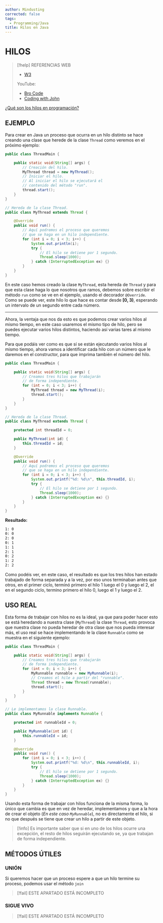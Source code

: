```yaml
---
author: Mindusting
corrected: false
tags:
  - Programming/Java
title: Hilos en Java
---
```


# HILOS

> [!help] REFERENCIAS WEB
> - [W3](https://www.w3schools.com/java/java_threads.asp)
>
> YouTube:
> - [Bro Code](https://youtu.be/J09TLPgwd0Y)
> - [Coding with John](https://youtu.be/r_MbozD32eo)

[¿Qué son los hilos en programación?](../pc_thread.md)

## EJEMPLO

Para crear en Java un proceso que ocurra en un hilo distinto se hace creando una clase que herede de la clase `Thread` como veremos en el próximo ejemplo:

```java
public class ThreadMain {

    public static void(String[] args) {
        // Creación del hilo.
        MyThread thread = new MyThread();
        // Iniciar el hilo.
        // Al iniciar el hilo se ejecutará el
        // contenido del método "run".
        thread.start();
    }
}
```

```java
// Hereda de la clase Thread.
public class MyThread extends Thread {

    @Override
    public void run() {
        // Aquí podremos el proceso que queremos
        // que se haga en un hilo independiente.
        for (int i = 0; i < 3; i++) {
            System.out.println(i);
            try {
                // El hilo se detiene por 1 segundo.
                Thread.sleep(1000);
            } catch (InterruptedException ex) {}
        }
    }
}
```

En este caso hemos creado la clase `MyThread`, esta hereda de `Thread` y para que esta clase haga lo que nosotros que ramos, debemos sobre escribir el método `run` como se ve en el ejemplo, usando el decorador `@Override`. Como se puede ver, este hilo lo que hace es contar desde **\[0, 3)**, esperando un intervalo de un segundo entre cada número.

---

Ahora, la ventaja que nos da esto es que podemos crear varios hilos al mismo tiempo, en este caso usaremos el mismo tipo de hilo, pero se puedes ejecutar varios hilos distintos, haciendo así varias tares al mismo tiempo.

Para que podáis ver como es que sí se están ejecutando varios hilos al mismo tiempo, ahora vamos a identificar cada hilo con un número que le daremos en el constructor, para que imprima también el número del hilo.

```java
public class ThreadMain {

    public static void(String[] args) {
        // Creamos tres hilos que trabajarán
        // de forma independiente.
        for (int = 0; i < 3; i++) {
            MyThread thread = new MyThread(i);
            thread.start();
        }
    }
}
```

```java
// Hereda de la clase Thread.
public class MyThread extends Thread {

    protected int threadId = 0;

    public MyThread(int id) {
        this.threadId = id;
    }

    @Override
    public void run() {
        // Aquí podremos el proceso que queremos
        // que se haga en un hilo independiente.
        for (int i = 0; i < 3; i++) {
            System.out.printf("%d: %d\n", this.threadId, i);
            try {
                // El hilo se detiene por 1 segundo.
                Thread.sleep(1000);
            } catch (InterruptedException ex) {}
        }
    }
}
```

**Resultado:**
```txt
1: 0
0: 0
2: 0
0: 1
1: 1
2: 1
0: 2
1: 2
2: 2
```

Como podéis ver, en este caso, el resultado es que los tres hilos han estado trabajado de forma separada y a la vez, por eso unos terminaban antes que otros, en el primer ciclo, terminó primero el hilo 1 luego el 0 y luego el 2, el en el segundo ciclo, termino primero el hilo 0, luego el 1 y luego el 2.

## USO REAL

Esta forma de trabajar con hilos no es la ideal, ya que para poder hacer esto se está heredando a nuestra clase (`MyThread`) la clase `Thread`, esto provoca que nuestra clase no pueda heredar de otra clase que nos pueda interesar más, el uso real se hace implementando le la clase `Runnable` como se muestra en el siguiente ejemplo:

```java
public class ThreadMain {

    public static void(String[] args) {
        // Creamos tres hilos que trabajarán
        // de forma independiente.
        for (int = 0; i < 3; i++) {
            MyRunnable runnable = new MyRunnable(i);
            // Creamos el hile a partir del "runnable".
            Thread thread = new Thread(runnable);
            thread.start();
        }
    }
}
```

```java
// Le implementamos la clase Runnable.
public class MyRunnable implements Runnable {

    protected int runnableId = 0;

    public MyRunnable(int id) {
        this.runnableId = id;
    }

    @Override
    public void run() {
        for (int i = 0; i < 3; i++) {
            System.out.printf("%d: %d\n", this.runnableId, i);
            try {
                // El hilo se detiene por 1 segundo.
                Thread.sleep(1000);
            } catch (InterruptedException ex) {}
        }
    }
}
```

Usando esta forma de trabajar con hilos funciona de la misma forma, lo único que cambia es que en vez de heredar, implementamos y que a la hora de crear el objeto (*En este caso `MyRunnable`*), no es directamente el hilo, si no que después se tiene que crear un hilo a partir de este objeto.

> [!info]
> Es importante saber que si en uno de los hilos ocurre una excepción, el resto de hilos seguirán ejecutando se, ya que trabajan de forma independiente.

## MÉTODOS ÚTILES

### UNIÓN

Si queremos hacer que un proceso espere a que un hilo termine su proceso, podemos usar el método `join`

> [!fail] ESTE APARTADO ESTÁ INCOMPLETO

### SIGUE VIVO

> [!fail] ESTE APARTADO ESTÁ INCOMPLETO
